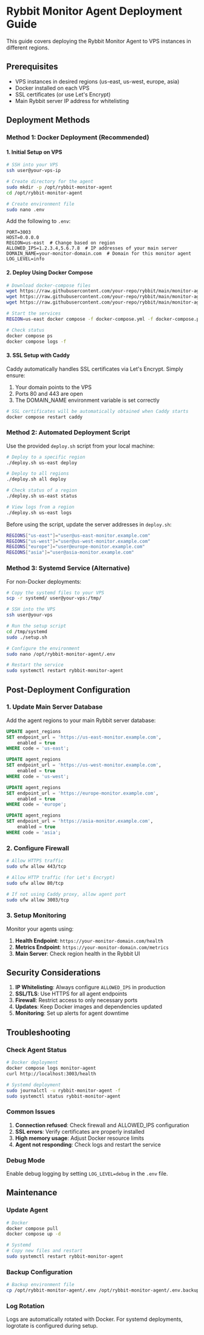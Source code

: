 # Rybbit Monitor Agent Deployment Guide

This guide covers deploying the Rybbit Monitor Agent to VPS instances in different regions.

## Prerequisites

- VPS instances in desired regions (us-east, us-west, europe, asia)
- Docker installed on each VPS
- SSL certificates (or use Let's Encrypt)
- Main Rybbit server IP address for whitelisting

## Deployment Methods

### Method 1: Docker Deployment (Recommended)

#### 1. Initial Setup on VPS

```bash
# SSH into your VPS
ssh user@your-vps-ip

# Create directory for the agent
sudo mkdir -p /opt/rybbit-monitor-agent
cd /opt/rybbit-monitor-agent

# Create environment file
sudo nano .env
```

Add the following to `.env`:
```env
PORT=3003
HOST=0.0.0.0
REGION=us-east  # Change based on region
ALLOWED_IPS=1.2.3.4,5.6.7.8  # IP addresses of your main server
DOMAIN_NAME=your-monitor-domain.com  # Domain for this monitor agent
LOG_LEVEL=info
```

#### 2. Deploy Using Docker Compose

```bash
# Download docker-compose files
wget https://raw.githubusercontent.com/your-repo/rybbit/main/monitor-agent/docker-compose.yml
wget https://raw.githubusercontent.com/your-repo/rybbit/main/monitor-agent/docker-compose.prod.yml
wget https://raw.githubusercontent.com/your-repo/rybbit/main/monitor-agent/Caddyfile

# Start the services
REGION=us-east docker compose -f docker-compose.yml -f docker-compose.prod.yml up -d

# Check status
docker compose ps
docker compose logs -f
```

#### 3. SSL Setup with Caddy

Caddy automatically handles SSL certificates via Let's Encrypt. Simply ensure:
1. Your domain points to the VPS
2. Ports 80 and 443 are open
3. The DOMAIN_NAME environment variable is set correctly

```bash
# SSL certificates will be automatically obtained when Caddy starts
docker compose restart caddy
```

### Method 2: Automated Deployment Script

Use the provided `deploy.sh` script from your local machine:

```bash
# Deploy to a specific region
./deploy.sh us-east deploy

# Deploy to all regions
./deploy.sh all deploy

# Check status of a region
./deploy.sh us-east status

# View logs from a region
./deploy.sh us-east logs
```

Before using the script, update the server addresses in `deploy.sh`:
```bash
REGIONS["us-east"]="user@us-east-monitor.example.com"
REGIONS["us-west"]="user@us-west-monitor.example.com"
REGIONS["europe"]="user@europe-monitor.example.com"
REGIONS["asia"]="user@asia-monitor.example.com"
```

### Method 3: Systemd Service (Alternative)

For non-Docker deployments:

```bash
# Copy the systemd files to your VPS
scp -r systemd/ user@your-vps:/tmp/

# SSH into the VPS
ssh user@your-vps

# Run the setup script
cd /tmp/systemd
sudo ./setup.sh

# Configure the environment
sudo nano /opt/rybbit-monitor-agent/.env

# Restart the service
sudo systemctl restart rybbit-monitor-agent
```

## Post-Deployment Configuration

### 1. Update Main Server Database

Add the agent regions to your main Rybbit server database:

```sql
UPDATE agent_regions 
SET endpoint_url = 'https://us-east-monitor.example.com', 
    enabled = true 
WHERE code = 'us-east';

UPDATE agent_regions 
SET endpoint_url = 'https://us-west-monitor.example.com', 
    enabled = true 
WHERE code = 'us-west';

UPDATE agent_regions 
SET endpoint_url = 'https://europe-monitor.example.com', 
    enabled = true 
WHERE code = 'europe';

UPDATE agent_regions 
SET endpoint_url = 'https://asia-monitor.example.com', 
    enabled = true 
WHERE code = 'asia';
```

### 2. Configure Firewall

```bash
# Allow HTTPS traffic
sudo ufw allow 443/tcp

# Allow HTTP traffic (for Let's Encrypt)
sudo ufw allow 80/tcp

# If not using Caddy proxy, allow agent port
sudo ufw allow 3003/tcp
```

### 3. Setup Monitoring

Monitor your agents using:

1. **Health Endpoint**: `https://your-monitor-domain.com/health`
2. **Metrics Endpoint**: `https://your-monitor-domain.com/metrics`
3. **Main Server**: Check region health in the Rybbit UI

## Security Considerations

1. **IP Whitelisting**: Always configure `ALLOWED_IPS` in production
2. **SSL/TLS**: Use HTTPS for all agent endpoints
3. **Firewall**: Restrict access to only necessary ports
4. **Updates**: Keep Docker images and dependencies updated
5. **Monitoring**: Set up alerts for agent downtime

## Troubleshooting

### Check Agent Status
```bash
# Docker deployment
docker compose logs monitor-agent
curl http://localhost:3003/health

# Systemd deployment
sudo journalctl -u rybbit-monitor-agent -f
sudo systemctl status rybbit-monitor-agent
```

### Common Issues

1. **Connection refused**: Check firewall and ALLOWED_IPS configuration
2. **SSL errors**: Verify certificates are properly installed
3. **High memory usage**: Adjust Docker resource limits
4. **Agent not responding**: Check logs and restart the service

### Debug Mode

Enable debug logging by setting `LOG_LEVEL=debug` in the `.env` file.

## Maintenance

### Update Agent
```bash
# Docker
docker compose pull
docker compose up -d

# Systemd
# Copy new files and restart
sudo systemctl restart rybbit-monitor-agent
```

### Backup Configuration
```bash
# Backup environment file
cp /opt/rybbit-monitor-agent/.env /opt/rybbit-monitor-agent/.env.backup
```

### Log Rotation

Logs are automatically rotated with Docker. For systemd deployments, logrotate is configured during setup.